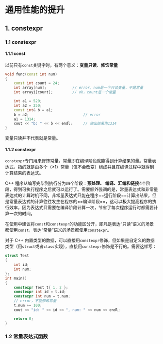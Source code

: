 # 通用性能的提升

## 1. constexpr

### 1.1 constexpr

#### 1.1.1 const

以前只有`const`关键字时，有两个意义：**变量只读**、**修饰常量**

```c++
void func(const int num)
{
    const int count = 24;
    int array[num];            // error，num是一个只读变量，不是常量
    int array1[count];         // ok，count是一个常量

    int a1 = 520;
    int a2 = 250;
    const int& b = a1;
    b = a2;                         // error
    a1 = 1314;
    cout << "b: " << b << endl;     // 输出结果为1314
}
```

变量只读并不代表就是常量。

#### 1.1.2 constexpr

`constexpr`专门用来修饰常量，常量即在编译阶段就能得到计算结果的量。常量表达式，指的就是由多个（≥1）常量（值不会改变）组成并且在编译过程中就得到计算结果的表达式。

C++ 程序从编写完毕到执行分为四个阶段：**预处理、 编译、汇编和链接**4个阶段，得到可执行程序之后就可以运行了。需要额外强调的是，常量表达式和非常量表达式的计算时机不同，非常量表达式只能在程序==运行阶段==计算出结果，但是常量表达式的计算往往发生在程序的==编译阶段==，这可以极大提高程序的执行效率，因为表达式只需要在编译阶段计算一次，节省了每次程序运行时都需要计算一次的时间。

在使用中建议将`const`和`constexpr`的功能区分开，即凡是表达“只读”语义的场景都使用`const`，表达“常量”语义的场景都使用`constexpr`。

对于 C++ 内置类型的数据，可以直接用`constexpr`修饰，但如果是自定义的数据类型（用`struct`或者`class`实现），直接用`constexpr`修饰是不行的。需要这样写：

```c++
struct Test
{
    int id;
    int num;
};
int main()
{
    constexpr Test t{ 1, 2 };
    constexpr int id = t.id;
    constexpr int num = t.num;
    // error，不能修改常量
    t.num += 100;
    cout << "id: " << id << ", num: " << num << endl;

    return 0;
}
```

### 1.2 常量表达式函数

